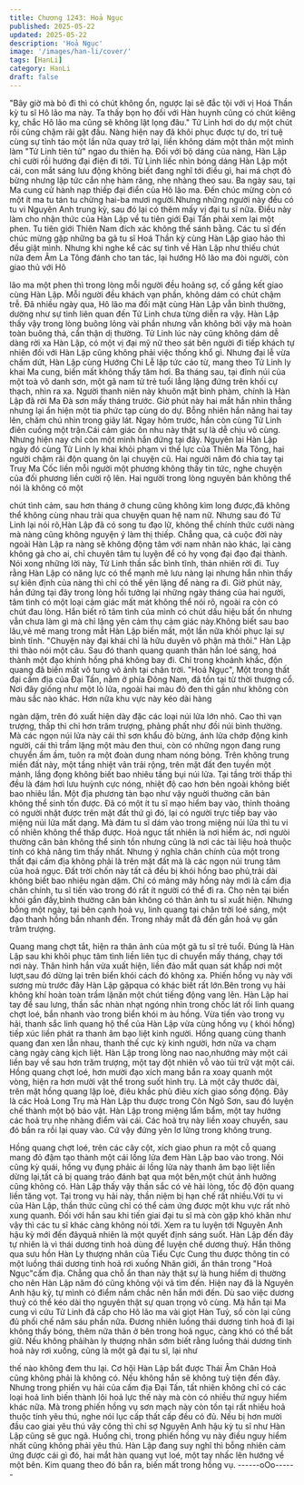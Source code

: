```yaml
---
title: Chương 1243: Hoả Ngục
published: 2025-05-22
updated: 2025-05-22
description: 'Hoả Ngục'
image: '/images/han-li/cover/'
tags: [HanLi]
category: HanLi
draft: false
---
```


"Bây giờ mà bỏ đi thì có chút không ổn, ngược lại sẽ đắc tội với vị
Hoá Thần kỳ tu sĩ Hô lão ma này. Ta thấy bọn họ đối với Hàn
huynh cũng có chút kiêng kỵ, chắc Hô lão ma cũng sẽ không lật
lọng đâu."
Tử Linh hơi do dự một chút rồi cũng chậm rãi gật đầu.
Nàng hiện nay đã khôi phục được tự do, trí tuệ cùng sự tỉnh táo
một lần nữa quay trở lại, liền không dám một thân một mình làm
"Tử Linh tiên tử" ngao du thiên hạ.
Đối với bộ dáng của nàng, Hàn Lập chỉ cười rồi hướng đại điện đi
tới.
Tử Linh liếc nhìn bóng dáng Hàn Lập một cái, con mắt sáng lưu
động không biết đang nghĩ tới điều gì, hai má chợt đỏ bừng
nhưng lập tức cắn nhẹ hàm răng, nhẹ nhàng theo sau.
Ba ngày sau, tại Ma cung cử hành nạp thiếp đại điển của Hô lão
ma.
Đến chúc mừng còn có một ít ma tu tán tu chừng hai-ba mươi
người.Nhưng những người này đều có tu vi Nguyên Anh trung kỳ,
sau đó lại có thêm mấy vị đại tu sĩ nữa.
Điều này làm cho nhận thức của Hàn Lập về tu tiên giới Đại Tấn
phải xem lại một phen. Tu tiên giới Thiên Nam đích xác không thể
sánh bằng.
Các tu sĩ đến chúc mừng gặp những ba gã tu sĩ Hoá Thần kỳ
cùng Hàn Lập giao hảo thì đều giật mình. Nhưng khi nghe kể các
sự tình về Hàn Lập như thiếu chút nữa đem Âm La Tông đánh
cho tan tác, lại hướng Hô lão ma đòi người, còn giao thủ với Hô

lão ma một phen thì trong lòng mỗi người đều hoảng sợ, cố gắng
kết giao cùng Hàn Lập. Mỗi người đều khách vạn phần, không
dám có chút chậm trễ.
Đã nhiều ngày qua, Hô lão ma đối mặt cùng Hàn Lập vẫn bình
thường, dường như sự tình liên quan đến Tử Linh chưa từng diễn
ra vậy.
Hàn Lập thấy vậy trong lòng buông lỏng vài phần nhưng vẫn
không bởi vậy mà hoàn toàn buông thả, cẩn thận dị thường. Tử
Linh lúc này cũng không dám dễ dàng rời xa Hàn Lập, có một vị
đại mỹ nữ theo sát bên người đi tiếp khách tự nhiên đối với Hàn
Lập cũng không phải việc thống khổ gì.
Nhưng đại lễ vừa chấm dứt, Hàn Lập cùng Hướng Chi Lễ lập tức
cáo từ, mang theo Tử Linh ly khai Ma cung, biến mất không thấy
tăm hơi.
Ba tháng sau, tại đỉnh núi của một toà vô danh sơn, một gã nam
tử trẻ tuổi lẳng lặng đứng trên khối cự thạch, nhìn ra xa.
Người thanh niên này khuôn mặt bình phàm, chính là Hàn Lập đã
rời Ma Đà sơn mấy tháng trước.
Giờ phút này hai mắt hắn nhìn thẳng nhưng lại ẩn hiện một tia
phức tạp cùng do dự.
Bỗng nhiên hắn nâng hai tay lên, chăm chú nhìn trong giây lát.
Ngay hôm trước, hắn còn cùng Tử Linh điên cuồng một trận.Cái
cảm giác ôn nhu này thật sự là dễ chịu vô cùng. Nhưng hiện nay
chỉ còn một mình hắn đứng tại đây.
Nguyên lai Hàn Lập ngày đó cùng Tử Linh ly khai khỏi phạm vi
thế lực của Thiên Ma Tông, hai người chậm rãi độn quang ôn lại
chuyện cũ. Hai người năm đó chia tay tại Truỵ Ma Cốc liền mỗi
người một phương không thấy tin tức, nghe chuyện của đối
phương liền cười rộ lên.
Hai người trong lòng nguyên bản không thể nói là không có một

chút tình cảm, sau hơn tháng ở chung cũng không kìm long
được,đã không thể không cùng nhau trải qua chuyện quan hệ
nam nữ.
Nhưng sau đó Tử Linh lại nói rõ,Hàn Lập đã có song tu đạo lữ,
không thể chính thức cưới nàng mà nàng cũng không nguyện ý
làm thị thiếp. Chẳng qua, cả cuộc đời này ngoài Hàn Lập ra nàng
sẽ không động tâm với nam nhân nào khác, lại càng không gả
cho ai, chỉ chuyên tâm tu luyện để có hy vọng đại đạo đại thành.
Nói xong những lời này, Tử Linh thần sắc bình tĩnh, thản nhiên rời
đi.
Tuy rằng Hàn Lập có năng lực có thể mạnh mẽ lưu nàng lại
nhưng hắn nhìn thấy sự kiên định của nàng thì chỉ có thể yên lặng
để nàng ra đi.
Giờ phút này, hắn đứng tại đây trong lòng hồi tưởng lại những
ngày tháng của hai người, tâm tình có một loại cảm giác mất mát
không thể nói rõ, ngoài ra còn có chút đau lòng.
Hắn biết rõ tâm tình của mình có chút dấu hiệu bất ổn nhưng vẫn
chưa làm gì mà chỉ lặng yên cảm thụ cảm giác này.Không biết
sau bao lâu,vẻ mê mang trong mắt Hàn Lập biến mất, một lần
nữa khôi phục lại sự bình tĩnh.
"Chuyện này đại khái chỉ là hữu duyên vô phận mà thôi." Hàn Lập
thì thào nói một câu.
Sau đó thanh quang quanh thân hắn loé sáng, hoá thành một đạo
khinh hồng phá không bay đi.
Chỉ trong khoảnh khắc, độn quang đã biến mất vô tung vô ảnh tại
chân trời.
"Hoả Ngục", Một trong thất đại cấm địa của Đại Tấn, nằm ở phía
Đông Nam, đã tồn tại từ thời thượng cổ.
Nơi đây giống như một lò lửa, ngoài hai màu đỏ đen thì gần như
không còn màu sắc nào khác. Hơn nữa khu vực này kéo dài hàng

ngàn dặm, trên đó xuất hiện dày đặc các loại núi lửa lớn nhỏ.
Cao thì vạn trượng, thấp thì chỉ hơn trăm trượng, phảng phất như
đồi núi bình thường.
Mà các ngọn núi lửa này cái thì sơn khẩu đỏ bừng, ánh lửa chớp
động kinh người, cái thì trầm lặng một màu đen thui, còn có
những ngọn đang rung chuyển ầm ầm, tuôn ra một đoàn dung
nham nóng bỏng.
Trên không trung miền đất này, một tầng nhiệt vân trải rộng, trên
mặt đất đen tuyền một mảnh, lắng đọng không biết bao nhiêu
tầng bụi núi lửa. Tại tầng trời thấp thì đều là đám hơi lưu huỳnh
cực nóng, nhiệt độ cao hơn bên ngoài không biết bao nhiêu lần.
Một địa phương tàn bạo như vậy nguời thuờng căn bản không thể
sinh tồn được. Đã có một ít tu sĩ mạo hiểm bay vào, thỉnh thoảng
có người nhặt được trên mặt đất thứ gì đó, lại có người trực tiếp
bay vào miệng núi lửa mất dạng.
Mà đám tu sĩ dám vào trong miệng núi lửa thì tu vi cố nhiên không
thể thấp được.
Hoả ngục tất nhiên là nơi hiểm ác, nơi ngưòi thường căn bản
không thể sinh tồn nhưng cũng là nơi các tài liệu hoả thuộc tính
có khả năng tìm thấy nhất. Nhưng ý nghĩa chân chính của một
trong thất đại cấm địa không phải là trên mặt đất mà là các ngọn
núi trung tâm của hoả ngục.
Đất trời chốn này tất cả đều bị khói hồng bao phủ,trải dài không
biết bao nhiêu ngàn dặm. Chỉ có mảng mây hồng này mới là cấm
địa chân chính, tu sĩ tiến vào trong đó rất ít người có thể đi ra.
Cho nên tại biển khói gần đấy,bình thường căn bản không có thân
ảnh tu sĩ xuất hiện.
Nhưng bỗng một ngày, tại bên cạnh hoả vụ, linh quang tại chân
trời loé sáng, một đạo thanh hồng bắn nhanh đến. Trong nháy
mắt đã đến gần hoả vụ gần trăm trượng.

Quang mang chợt tắt, hiện ra thân ảnh của một gã tu sĩ trẻ tuổi.
Đúng là Hàn Lập sau khi khôi phục tâm tình liền liên tục di chuyển
mấy tháng, chạy tới nơi này.
Thân hình hắn vừa xuất hiện, liền đảo mắt quan sát khắp nơi một
lượt,sau đó dừng lại trên biển khói cách đó không xa.
Phiến hồng vụ này với sương mù trước đây Hàn Lập gặpqua có
khác biết rất lớn.Bên trong vụ hải không khí hoàn toàn trầm lặnăn
một chút tiếng động vang lên.
Hàn Lập hai tay để sau lưng, thần sắc nhàn nhạt ngóng nhìn
trong chốc lát rồi linh quang chợt loé, bắn nhanh vào trong biển
khói m àu hồng.
Vừa tiến vào trong vụ hải, thanh sắc linh quang hộ thể của Hàn
Lập vừa cùng hồng vụ ( khói hồng) tiếp xúc liền phát ra thanh âm
bạo liệt kinh người.
Hồng quang cùng thanh quang đan xen lẫn nhau, thanh thế cực
kỳ kinh người, hơn nữa va chạm càng ngày càng kịch liệt.
Hàn Lập trong lòng nao nao,nhướng mày một cái liền bay về sau
hơn trăm trượng, một tay đột nhiên vỗ vào túi trữ vật một cái.
Hồng quang chợt loé, hơn mười đạo xích mang bắn ra xoay
quanh một vòng, hiện ra hơn mười vật thể trong suốt hình trụ.
Là một cây thước dài, trên mặt hồng quang lập loè, điêu khắc phù
điêu xích giao sống động.
Đây là các Hoả Long Trụ mà Hàn Lập thu được trong Côn Ngô
Sơn, sau đó luyện chế thành một bộ bảo vật.
Hàn Lập trong miệng lẩm bẩm, một tay hướng các hoả trụ nhẹ
nhàng điểm vài cái.
Các hoả trụ này liền xoay chuyển, sau đó bắn ra rồi lại quay vào.
Cứ vậy đứng yên lơ lửng trong không trung.

Hồng quang chợt loé, trên các cây cột, xích giao phun ra một cỗ
quang mang đỏ đậm tạo thành một cái lồng lửa đem Hàn Lập bao
vào trong.
Nói cũng kỳ quái, hồng vụ đụng phảic ái lồng lửa này thanh âm
bạo liệt liền dừng lại,tất cả bị quang tráo đánh bạt qua một
bên,một chút ảnh hưởng cũng không có.
Hàn Lập thấy vậy thần sắc có vẻ hài lòng, tốc độ độn quang liền
tăng vọt.
Tại trong vụ hải này, thần niệm bị hạn chế rất nhiều.Với tu vi của
Hàn Lập, thần thức cũng chỉ có thể cảm ứng được một khu vực
rất nhỏ xung quanh.
Đối với hắn sau khi tiến giai đại tu sĩ mà còn gặp khó khăn như
vậy thì các tu sĩ khác càng không nói tới. Xem ra tu luyện tới
Nguyên Anh hậu kỳ mới đến đâyquả nhiên là một quyết định sáng
suốt.
Hàn Lập đến đây tự nhiên là vì thái dương tinh hoả dùng để luyện
chế dương thuỷ.
Hắn thông qua sưu hồn Hàn Ly thượng nhân của Tiểu Cực Cung
thu được thông tin có một luồng thái dương tinh hoả rơi xuống
Nhân giới, ẩn thân trong "Hoả Ngục"cấm địa. Chẳng qua chỗ ẩn
than này thật sự là hung hiểm dị thường cho nên Hàn Lập năm đó
cũng không vội vã tìm đến. Hiện nay đã là Nguyên Anh hậu kỳ, tự
mình có điểm nắm chắc nên hắn mới đến.
Dù sao việc dương thuỷ có thể kéo dài thọ nguyên thật sự quan
trọng vô cùng. Mà hắn tại Ma cung vì cứu Tử Linh đã cấp cho Hô
lão ma vài giọt Hàn Tuỷ, số còn lại cũng đủ phối chế năm sáu
phần nữa.
Đương nhiên luồng thái dương tinh hoả đi lại không thấy bóng,
thêm nữa thân ở bên trong hoả ngục, càng khó có thể bắt giữ.
Nếu không phảihàn ly thượng nhân sớm biết rằng luồng thái
dương tinh hoả này rơi xuống, cũng là một gã đại tu sĩ, lại như

thế nào không đem thu lại.
Cơ hội Hàn Lập bắt được Thái Âm Chân Hoả cũng không phải là
không có. Nếu không hắn sẽ không tuỳ tiện đến đây.
Nhưng trong phiến vụ hải của cấm địa Đại Tấn, tất nhiên không
chỉ có các loại hoả linh biến thành lôi hoả lực thế này mà còn có
nhiều thứ nguy hiểm khác nữa. Mà trong phiến hồng vụ sơn mạch
này còn tồn tại rất nhiều hoả thuộc tính yêu thú, nghe nói lục cấp
thất cấp đều có đủ. Nếu bị hơn mười đầu cao giai yêu thú vây
công thì chỉ sợ Nguyên Anh hậu kỳ tu sĩ như Hàn Lập cũng sẽ
gục ngã.
Huống chi, trong phiến hồng vụ này điều nguy hiểm nhất cũng
không phải yêu thú.
Hàn Lập đang suy nghĩ thì bỗng nhiên cảm ứng được cái gì đó,
hai mắt hàn quang vụt loé, một tay nhấc lên hướng về một bên.
Kim quang theo đó bắn ra, biến mất trong hồng vụ.
------oOo------
